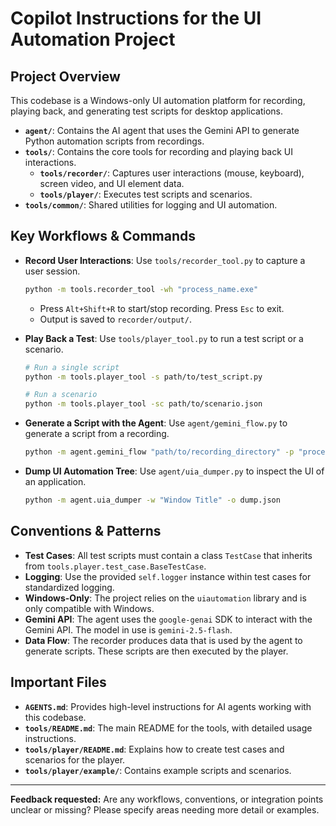 # Copilot Instructions for the UI Automation Project

## Project Overview
This codebase is a Windows-only UI automation platform for recording, playing back, and generating test scripts for desktop applications.
- **`agent/`**: Contains the AI agent that uses the Gemini API to generate Python automation scripts from recordings.
- **`tools/`**: Contains the core tools for recording and playing back UI interactions.
  - **`tools/recorder/`**: Captures user interactions (mouse, keyboard), screen video, and UI element data.
  - **`tools/player/`**: Executes test scripts and scenarios.
- **`tools/common/`**: Shared utilities for logging and UI automation.

## Key Workflows & Commands

- **Record User Interactions**: Use `tools/recorder_tool.py` to capture a user session.
  ```bash
  python -m tools.recorder_tool -wh "process_name.exe"
  ```
  - Press `Alt+Shift+R` to start/stop recording. Press `Esc` to exit.
  - Output is saved to `recorder/output/`.

- **Play Back a Test**: Use `tools/player_tool.py` to run a test script or a scenario.
  ```bash
  # Run a single script
  python -m tools.player_tool -s path/to/test_script.py

  # Run a scenario
  python -m tools.player_tool -sc path/to/scenario.json
  ```

- **Generate a Script with the Agent**: Use `agent/gemini_flow.py` to generate a script from a recording.
  ```bash
  python -m agent.gemini_flow "path/to/recording_directory" -p "process_name.exe"
  ```

- **Dump UI Automation Tree**: Use `agent/uia_dumper.py` to inspect the UI of an application.
  ```bash
  python -m agent.uia_dumper -w "Window Title" -o dump.json
  ```

## Conventions & Patterns
- **Test Cases**: All test scripts must contain a class `TestCase` that inherits from `tools.player.test_case.BaseTestCase`.
- **Logging**: Use the provided `self.logger` instance within test cases for standardized logging.
- **Windows-Only**: The project relies on the `uiautomation` library and is only compatible with Windows.
- **Gemini API**: The agent uses the `google-genai` SDK to interact with the Gemini API. The model in use is `gemini-2.5-flash`.
- **Data Flow**: The recorder produces data that is used by the agent to generate scripts. These scripts are then executed by the player.

## Important Files
- **`AGENTS.md`**: Provides high-level instructions for AI agents working with this codebase.
- **`tools/README.md`**: The main README for the tools, with detailed usage instructions.
- **`tools/player/README.md`**: Explains how to create test cases and scenarios for the player.
- **`tools/player/example/`**: Contains example scripts and scenarios.

---
**Feedback requested:** Are any workflows, conventions, or integration points unclear or missing? Please specify areas needing more detail or examples.